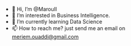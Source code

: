 - 👋 Hi, I’m @MarouII
- 👀 I’m interested in Business Intelligence.
- 🌱 I’m currently learning Data Science
- 📫 How to reach me? just send me an email on meriem.ouaddi@gmail.com

